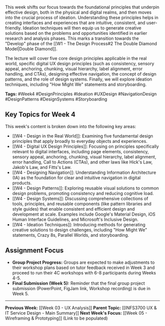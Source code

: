 This week shifts our focus towards the foundational principles that underpin effective design, both in the physical and digital realms, and then moves into the crucial process of ideation. Understanding these principles helps in creating interfaces and experiences that are intuitive, consistent, and user-friendly. Ideation techniques will then equip us to generate creative solutions based on the problems and opportunities identified in earlier research and analysis phases. This marks a transition towards the "Develop" phase of the [[W1 - The Design Process#2 The Double Diamond Model|Double Diamond]].

The lecture will cover five core design principles applicable in the real world, specific digital UX design principles (such as consistency, sensory appeal, anchoring, chunking, visual hierarchy, label alignment, error handling, and CTAs), designing effective navigation, the concept of design patterns, and the role of design systems. Finally, we will explore ideation techniques, including "How Might We" statements and storyboarding.

**Tags:** #Week4 #DesignPrinciples #Ideation #UXDesign #NavigationDesign #DesignPatterns #DesignSystems #Storyboarding

## Key Topics for Week 4

This week's content is broken down into the following key areas:

* [[W4 - Design in the Real World]]: Examining five fundamental design principles that apply broadly to everyday objects and experiences.
* [[W4 - Digital UX Design Principles]]: Focusing on principles specifically relevant to digital interfaces, including page elements, consistency, sensory appeal, anchoring, chunking, visual hierarchy, label alignment, error handling, Call to Actions (CTAs), and other laws like Hick's Law, Jakob's Law, and Fitts's Law.
* [[W4 - Designing Navigation]]: Understanding Information Architecture (IA) as the foundation for clear and intuitive navigation in digital products.
* [[W4 - Design Patterns]]: Exploring reusable visual solutions to common design problems, promoting consistency and reducing cognitive load.
* [[W4 - Design Systems]]: Discussing comprehensive collections of tools, principles, and reusable components (like pattern libraries and style guides) that enable consistent and efficient design and development at scale. Examples include Google's Material Design, iOS Human Interface Guidelines, and Microsoft's Inclusive Design.
* [[W4 - Ideation Techniques]]: Introducing methods for generating creative solutions to design challenges, including "How Might We" statements, Crazy 8s, Parallel Worlds, and storyboarding.

## Assignment Focus
* **Group Project Progress:** Groups are expected to make adjustments to their workshop plans based on tutor feedback received in Week 3 and proceed to run their 4C workshops with 6-8 participants during Weeks 4-5.
* **Final Submission (Week 5):** Reminder that the final group project submission (PowerPoint, FigJam link, Workshop recording) is due in Week 5.

---
**Previous Week:** [[Week 03 - UX Analysis]]
**Parent Topic:** [[INFS3700 UX & IT Service Design - Main Summary]]
**Next Week's Focus:** [[Week 05 - Wireframing & Prototyping]] (Link to be populated)